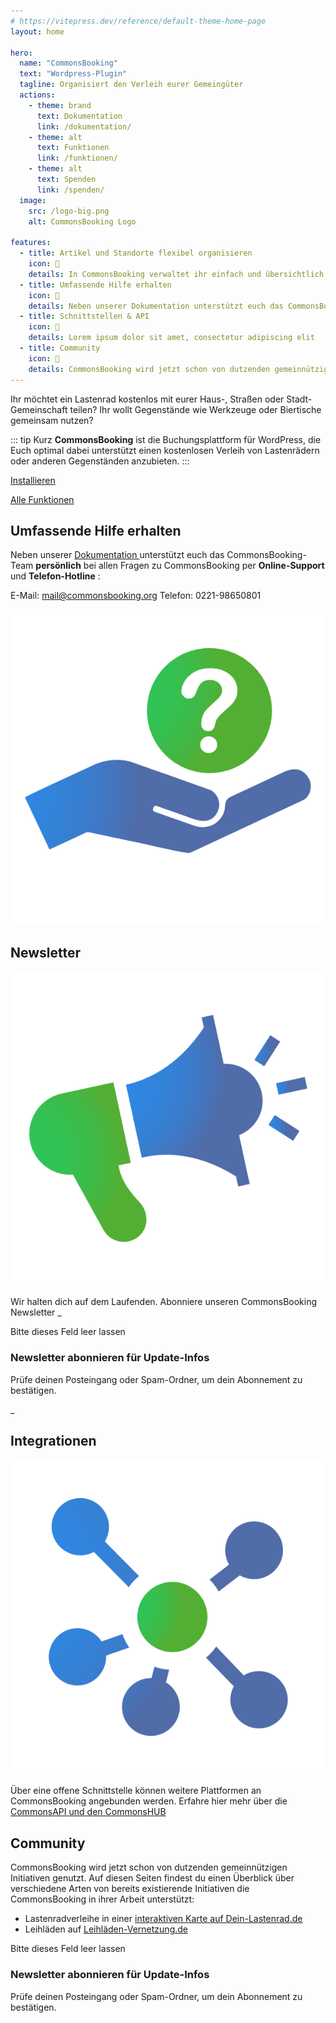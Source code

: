 ```yaml
---
# https://vitepress.dev/reference/default-theme-home-page
layout: home

hero:
  name: "CommonsBooking"
  text: "Wordpress-Plugin"
  tagline: Organisiert den Verleih eurer Gemeingüter
  actions:
    - theme: brand
      text: Dokumentation
      link: /dokumentation/
    - theme: alt
      text: Funktionen
      link: /funktionen/
    - theme: alt
      text: Spenden
      link: /spenden/
  image:
    src: /logo-big.png
    alt: CommonsBooking Logo

features:
  - title: Artikel und Standorte flexibel organisieren
    icon: 🧰
    details: In CommonsBooking verwaltet ihr einfach und übersichtlich eure Verleih- Stationen und Lastenräder – oder alle anderen Gemeingüter. Ob stundenweise Ausleihe , Berücksichtigung von Öffnungszeiten oder Ferien. CommonsBooking bietet euch volle Flexibilität.
  - title: Umfassende Hilfe erhalten
    icon: 🛟
    details: Neben unserer Dokumentation unterstützt euch das CommonsBooking-Team persönlich bei allen Fragen zu CommonsBooking per Online-Support und Telefon-Hotline E-Mail mail@commonsbooking.org, Telefon 0221-98650801
  - title: Schnittstellen & API
    icon: 🧩
    details: Lorem ipsum dolor sit amet, consectetur adipiscing elit
  - title: Community
    icon: 🚀
    details: CommonsBooking wird jetzt schon von dutzenden gemeinnützigen Initiativen genutzt. Auf diesen Seiten findest du einen Überblick über verschiedene Arten von bereits existierende Initiativen die CommonsBooking in ihrer Arbeit unterstützt
---
```


Ihr möchtet ein Lastenrad kostenlos mit eurer Haus-, Straßen oder Stadt-
Gemeinschaft teilen? Ihr wollt Gegenstände wie Werkzeuge oder Biertische
gemeinsam nutzen?

::: tip Kurz
**CommonsBooking** ist die Buchungsplattform für WordPress, die Euch optimal dabei unterstützt einen kostenlosen Verleih von Lastenrädern oder anderen Gegenständen anzubieten.
:::


<!-- ![](img/4c19cd7e3da47c3d129a8264b287f968.png) -->

[ Installieren ](/dokumentation/installation/installieren/)

[ Alle Funktionen ](/funktionen/)

##  Umfassende Hilfe erhalten

Neben unserer [ Dokumentation ](/dokumentation/) unterstützt euch das
CommonsBooking-Team **persönlich** bei allen Fragen zu CommonsBooking per
**Online-Support** und **Telefon-Hotline** :

E-Mail: mail@commonsbooking.org
Telefon: 0221-98650801

![](img/6d93b14d42f02a72724f9a1112e04190.png)

##  Newsletter

![](img/21ba268779c4b82d50ba4536a989ce34.png)

Wir halten dich auf dem Laufenden. Abonniere unseren CommonsBooking Newsletter
_

Bitte dieses Feld leer lassen

###  Newsletter abonnieren für Update-Infos

Prüfe deinen Posteingang oder Spam-Ordner, um dein Abonnement zu bestätigen.

_

##  Integrationen

![](img/cc7ebaf6dc891016b343c73157b9e5c2.png)

Über eine offene Schnittstelle können weitere Plattformen an CommonsBooking
angebunden werden. Erfahre hier mehr über die [ CommonsAPI und den CommonsHUB
](/dokumentation/schnittstellen-api/was-ist-die-commonsapi/)

##  Community

CommonsBooking wird jetzt schon von dutzenden gemeinnützigen Initiativen
genutzt. Auf diesen Seiten findest du einen Überblick über verschiedene Arten
von bereits existierende Initiativen die CommonsBooking in ihrer Arbeit
unterstützt:

* Lastenradverleihe in einer [ interaktiven Karte auf Dein-Lastenrad.de ](http://dein-lastenrad.de/wiki/Bestehende_Initiativen_freier_Lastenräder)
* Leihläden auf [ Leihläden-Vernetzung.de ](https://leihladen-vernetzung.de/liste/)

Bitte dieses Feld leer lassen

###  Newsletter abonnieren für Update-Infos

Prüfe deinen Posteingang oder Spam-Ordner, um dein Abonnement zu bestätigen.

